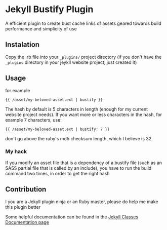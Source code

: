 # Jekyll Bustify Plugin

A efficient plugin to create bust cache links of assets geared towards build performance and simplicity of use

## Instalation

Copy the .rb file into your `_plugins/` project directory (if you don't have the `_plugins` directory in your jeykll website project, just created it)

## Usage

for example

```
{{ /asset/my-beloved-asset.ext | bustify }}

```

The hash by default is 5 characters in length (enough for my current website project needs). If you want more or less characters in the hash, for example 7 characters, use:

```
{{ /asset/my-beloved-asset.ext | bustify: 7 }}

```
don't go above the ruby's md5 checksum length, which I believe is 32.

### My hack

If you modify an asset file that is a dependency of a bustify file (such as an SASS partial file that is called by an include), you have to run the build command two times, in order to get the right hash



## Contribution

I you are a Jekyll plugin ninja or an Ruby master, please do help me make this plugin better

Some helpful documentation can be found in the [Jekyll Classes Documentation page](https://www.rubydoc.info/github/jekyll/jekyll/master)
